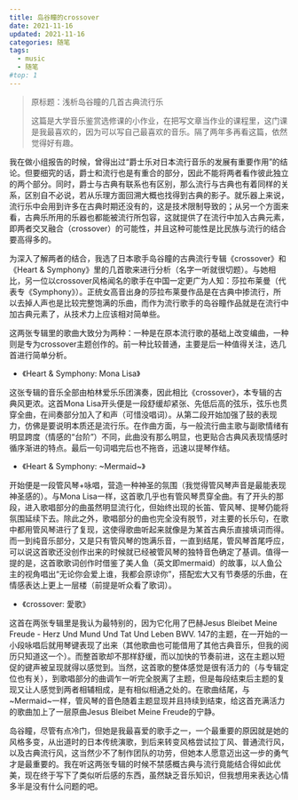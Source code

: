 ```yaml
---
title: 岛谷瞳的crossover
date: 2021-11-16
updated: 2021-11-16
categories: 随笔
tags:
  - music
  - 随笔
#top: 1
---
```


> 原标题：浅析岛谷瞳的几首古典流行乐 
>
> 这篇是大学音乐鉴赏选修课的小作业，在把写文章当作业的课程里，这门课是我最喜欢的，因为可以写自己最喜欢的音乐。隔了两年多再看这篇，依然觉得好有趣。

我在做小组报告的时候，曾得出过“爵士乐对日本流行音乐的发展有重要作用”的结论。但要细究的话，爵士和流行也是有重合的部分，因此不能将两者看作彼此独立的两个部分。同时，爵士与古典有联系也有区别，那么流行与古典也有着同样的关系，区别自不必说，若从乐理方面回溯大概也找得到古典的影子。就乐器上来说，流行乐中会用到许多在古典时期还没有的，这是技术限制导致的；从另一个方面来看，古典乐所用的乐器也都能被流行所包容，这就提供了在流行中加入古典元素，即两者交叉融合（crossover）的可能性，并且这种可能性是比民族与流行的结合要高得多的。

为深入了解两者的结合，我选了日本歌手岛谷瞳的古典流行专辑《crossover》和《Heart & Symphony》里的几首歌来进行分析（名字一听就很切题）。与她相比，另一位以crossover风格闻名的歌手在中国一定更广为人知：莎拉布莱曼（代表专《Symphony》）。正统女高音出身的莎拉布莱曼作品是在古典中掺流行，所以去掉人声也是比较完整饱满的乐曲，而作为流行歌手的岛谷瞳作品就是在流行中加古典元素了，从技术力上应该相对简单些。

这两张专辑里的歌曲大致分为两种：一种是在原本流行歌的基础上改变编曲，一种则是专为crossover主题创作的。前一种比较普通，主要是后一种值得关注，选几首进行简单分析。

- 《Heart & Symphony: Mona Lisa》

这张专辑的音乐全部由柏林爱乐乐团演奏，因此相比《crossover》，本专辑的古典风更浓。这首Mona Lisa开头便是一段舒缓却紧张、先低后高的弦乐，弦乐也贯穿全曲，在间奏部分加入了和声（可惜没唱词）。从第二段开始加强了鼓的表现力，仿佛是要说明本质还是流行乐。在作曲方面，与一般流行曲主歌与副歌情绪有明显跨度（情感的“台阶”）不同，此曲没有那么明显，也更贴合古典风表现情感时循序渐进的特点。最后一句词唱完后也不拖沓，迅速以提琴作结。

- 《Heart & Symphony: ~Mermaid~》

开始便是一段管风琴+咏唱，营造一种神圣的氛围（我觉得管风琴声音是最能表现神圣感的）。与Mona Lisa一样，这首歌几乎也有管风琴贯穿全曲。有了开头的那段，进入歌唱部分的曲虽然明显流行化，但始终出现的长笛、管风琴、提琴仍能将氛围延续下去。除此之外，歌唱部分的曲也完全没有脱节，对主要的长乐句，在歌中都用管风琴进行了复现，这使得歌曲听起来就像是为某首古典乐直接填词而得。而一到纯音乐部分，又是只有管风琴的饱满乐音，一直到结尾，管风琴首尾呼应，可以说这首歌还没创作出来的时候就已经被管风琴的独特音色确定了基调。值得一提的是，这首歌歌词创作时借鉴了美人鱼（英文即mermaid）的故事，以人鱼公主的视角唱出“无论你会爱上谁，我都会原谅你”，搭配宏大又有节奏感的乐曲，在情感表达上更上一层楼（前提是听众看了歌词）。

- 《crossover: 愛歌》

这首在两张专辑里是我认为最特别的，因为它化用了巴赫Jesus Bleibet Meine Freude - Herz Und Mund Und Tat Und Leben BWV. 147的主题，在一开始的一小段咏唱后就用琴键表现了出来（其他歌曲也可能借用了其他古典音乐，但我的阅历只知道这一个）。而整首歌却不那样舒缓，而以加快的节奏前进，这在主题以短促的键声被呈现就得以感觉到。当然，这首歌的整体感觉是很有活力的（与专辑定位也有关），到歌唱部分的曲调乍一听完全脱离了主题，但是每段结束后主题的复现又让人感觉到两者相辅相成，是有相似相通之处的。在歌曲结尾，与~Mermaid~一样，管风琴的音色随着主题显现并且持续到结束，给这首充满活力的歌曲加上了一层原曲Jesus Bleibet Meine Freude的宁静。

岛谷瞳，尽管有点冷门，但她是我最喜爱的歌手之一，一个最重要的原因就是她的风格多变，从出道时的日本传统演歌，到后来转变风格尝试拉丁风、普通流行风，以及古典流行风，这当然少不了制作团队的功劳，但她本人愿意迈出这一步的勇气才是最重要的。我在听这两张专辑的时候不禁感概古典与流行竟能结合得如此优美，现在终于写下了类似听后感的东西，虽然缺乏音乐知识，但我想用来表达心情多半是没有什么问题的吧。